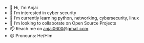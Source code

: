 - 👋 Hi, I’m Anjai
- 👀 I’m interested in cyber security 
- 🌱 I’m currently learning python, networking, cybersecurity, linux 
- 💞️ I’m looking to collaborate on Open Source Projects
- 📫 Reach me on anjai0600@gmail.com
- 😄 Pronouns: He/Him

<!---
Anjai7/Anjai7 is a ✨ special ✨ repository because its `README.md` (this file) appears on your GitHub profile.
You can click the Preview link to take a look at your changes.
--->

